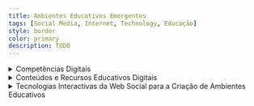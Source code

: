 ```yaml
---
title: Ambientes Educativos Emergentes
tags: [Social Media, Internet, Technology, Educação]
style: border
color: primary
description: TODO
---
```




<details>

<summary> Competências Digitais </summary>
<br>

<h4>A importância das competências digitais na educação</h4>
<br>
<p>
O documento destaca a crescente relevância das competências digitais na educação, essenciais para preparar cidadãos e profissionais para um mundo em que o digital desempenha um papel central. Argumenta que as escolas são o espaço ideal para desenvolver estas competências desde cedo, promovendo não apenas o domínio de ferramentas tecnológicas, mas também uma abordagem crítica e ética ao seu uso. 
O foco está na necessidade de capacitar professores e estudantes para utilizarem as tecnologias digitais de forma a enriquecer o processo educativo e promover uma aprendizagem inclusiva, inovadora e eficaz. Entre os desafios discutidos incluem-se a rápida evolução tecnológica, a necessidade de formação contínua para os professores e a adaptação das estratégias pedagógicas às necessidades dos estudantes. O documento sugere a adoção de referenciais de competências digitais, como o DigCompEdu, para orientar professores e alunos no uso crítico e inovador do digital.
</p>

<p>Pontos Principais:</p>
<ul>
    <li>
    <p>Definição e Relevância das Competências Digitais: A integração do digital em todas as áreas da vida, trabalho e educação requer que os cidadãos estejam preparados para serem críticos, criativos e colaborativos num mundo digital.</p>
    </li>
    <li>
    <p>Escola como Espaço de Capacitação: As escolas devem ser o local onde as competências digitais são introduzidas e desenvolvidas. Professores e estudantes precisam de habilidades que vão além do uso instrumental de tecnologias, incluindo análise crítica e inovação.</p>
    </li>
    <li>
    <p>Desafios para os Professores: Enfrentar a constante evolução tecnológica, integrar estratégias pedagógicas inovadoras e superar desigualdades no acesso às tecnologias por parte dos estudantes.</p>
    </li>
    <li>
    <p>DigCompEdu como Referencial: Este framework organiza as competências digitais docentes em seis áreas, promovendo a integração eficaz de tecnologias nos processos educativos. Ferramentas como o DigCompEdu CheckIn ajudam os professores a avaliar e melhorar as suas competências.</p>
    </li>
    <li>
    <p>Boas Práticas na Educação Digital: Encorajar o uso de ferramentas digitais para promover colaboração, criatividade e resolução de problemas, criando ecossistemas educativos eficazes.</p>
    </li>
    <li>
    <p>Adaptação às Necessidades dos Estudantes: Os professores devem ser flexíveis e sensíveis às realidades dos alunos, garantindo inclusão e acesso no uso das tecnologias.</p>
    </li>
</ul>

</details>

<details>

<summary> Conteúdos e Recursos Educativos Digitais </summary>

</details>


<details>

<summary> Tecnologias Interactivas da Web Social para a Criação de Ambientes Educativos </summary>

</details>

